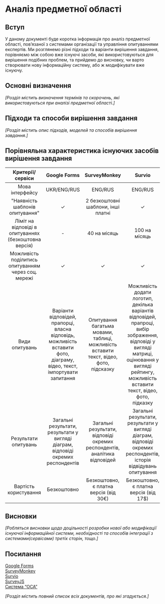 # Аналіз предметної області

## Вступ

У даному документі буде коротка інформація про аналіз предметної області, пов’язаної з системами організації та управління опитуваннями експертів. Ми розглянемо різні підходи та варіанти вирішення завдання, порівняємо між собою вже існуючі засоби, які використовуються для вирішення подібних проблем, та прийдемо до висновку, чи варто створювати нову інформаційну систему, або ж модифікувати вже існуючу.


## Основні визначення

*[Розділ містить визначення термінів та скорочень, які використовуються при аналізі предметної області.]*

## Підходи та способи вирішення завдання

*[Розділ містить опис підходів, моделей та способів вирішення завдання.]*

## Порівняльна характеристика існуючих засобів вирішення завдання

| Критерії/сервіси | Google Forms | SurveyMonkey | Survio | SurveyJS | Система “ОСА” |
| :------: |:------------:| :-----:|:-----: |:-----: |:-----: |
| Мова інтерфейсу | UKR/ENG/RUS | ENG/RUS | ENG/RUS | ENG | UKR/RUS |
| "Наявність шаблонів опитування" | ✓ | 2 безкоштовні шаблони, інші платні | ✓ | - | - |
| Ліміт на відповіді в опитуваннях (безкоштовна версія) | - | 40 на місяць | 100 на місяць | - | - |
| Можливість поділитись опитуванням через соц. мережі | ✓ | ✓ | ✓ | - | - |
| Види опитувань | Варіанти відповідей, прапорці, власна відповідь, можливість вставити фото, діаграму, відео, текст, імпортувати запитання | Опитування багатьма мовами, таблиці, можливість вставити текст, відео, фото, підсказку | Можливість додати логотип, декілька варіантів відповідей, прапроці, вибір зображення, відповіді у вигляді матриці, оцінювання у вигляді рейтингу, можливість вставити текст, відео, фото, підказку | Декілька варіантів відповідей, прапорці, власна відповідь, відповіді у вигляді матриці, оцінювання у вигляді рейтингу, вставка коду, можливість вставити текст, відео, фото, підказку | Варіанти відповідей, прапорці, власна відповідь, вибір зображення, оцінювання у вигляді рейтингу |
| Результати опитувань | Загальні результати, результати у вигляді діаграм, відповіді окремих респондентів | Загальні результати, відповіді окремих респондентів, аналітика відповідей | Загальні результати, результати у вигляді діаграм, відповіді окремих респондентів, історія відвідувань опитування | Загальні результати, результати у вигляді діаграм, відповіді окремих респондентів, можливість експортувати відповіді | Загальні результати, результати у вигляді діаграм, відповіді окремих респондентів |
| Вартість користування | Безкоштовно | Безкоштовно, є платна версія (від 30€) | Безкоштовно, є платна версія (від 17$) | Безкоштовно, є платна версія (від  199€) | Безкоштовно |

## Висновки

*[Робляться висновки щодо доцільності розробки нової або модифікації існуючої інформаційної системи, необхідності та способів інтеграції з системами(сервісами) третіх сторін, тощо.]*

## Посилання

[Google Forms](https://www.google.com/intl/ru_ua/forms/about/)<br/>
[SurveyMonkey](https://ru.surveymonkey.com/)<br/>
[Survio](https://www.survio.com/ru/)<br/>
[SurveyJS](https://surveyjs.io/)<br/>
[Система “ОСА”](https://oca.com.ua/)<br/>

*[Розділ містить повний список всіх документів, про які згадується.]*
